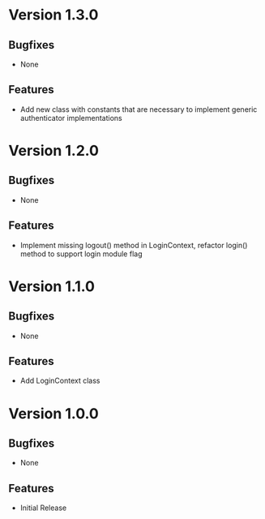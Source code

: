 # Version 1.3.0

## Bugfixes

* None

## Features

* Add new class with constants that are necessary to implement generic authenticator implementations

# Version 1.2.0

## Bugfixes

* None

## Features

* Implement missing logout() method in LoginContext, refactor login() method to support login module flag

# Version 1.1.0

## Bugfixes

* None

## Features

* Add LoginContext class

# Version 1.0.0

## Bugfixes

* None

## Features

* Initial Release